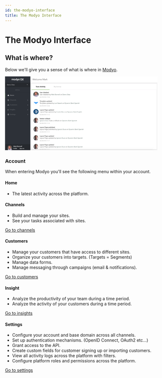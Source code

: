 ```yaml
---
id: the-modyo-interface
title: The Modyo Interface
---
```


# The Modyo Interface

## What is where?

Below we'll give you a sense of what is where in [Modyo](https://www.modyo.com/). 

![The Modyo interface](.gitbook/assets/screenshot-from-2019-04-11-14-27-50.png)

### Account

When entering Modyo you'll see the following menu within your account.

#### Home

* The latest activity across the platform. 

#### Channels

* Build and manage your sites.
* See your tasks associated with sites.

[Go to channels](https://support.modyo.com/hc/en-us/articles/360006583292-What-is-Channels-)

#### Customers

* Manage your customers that have access to different sites.
* Organize your customers into targets. \(Targets = Segments\)
* Manage data forms.
* Manage messaging through campaigns \(email & notifications\).

[Go to customers](https://support.modyo.com/hc/en-us/articles/360006583432)

#### Insight

* Analyze the productivity of your team during a time period.
* Analyze the activity of your customers during a time period.

[Go to insights](https://support.modyo.com/hc/en-us/articles/360005114872-Insights)

#### Settings

* Configure your account and base domain across all channels.
* Set up authentication mechanisms. \(OpenID Connect, OAuth2 etc...\)
* Grant access to the API.
* Create custom fields for customer signing up or importing customers.
* View all activity logs across the platform with filters.
* Configure platform roles and permissions across the platform.

[Go to settings](https://support.modyo.com/hc/en-us/articles/360002805792-Account-Settings)

